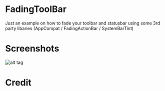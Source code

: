 FadingToolBar
=============

Just an example on how to fade your toolbar and statusbar using some 3rd party libaries (AppCompat / FadingActionBar / SystemBarTint)

Screenshots
===========
![alt tag](https://raw.github.com/jaisonbrooks/FadingToolBar/screen_1.jpg)


Credit
======
